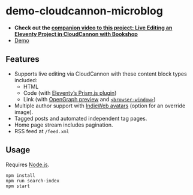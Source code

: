 # demo-cloudcannon-microblog

* **Check out the [companion video to this project: Live Editing an Eleventy Project in CloudCannon with Bookshop](https://www.youtube.com/watch?v=AsWt6BTjzyk)**
* [Demo](https://rare-pineapple.cloudvent.net/)

## Features

* Supports live editing via CloudCannon with these content block types included:
	* HTML
	* Code (with [Eleventy’s Prism.js plugin](https://www.11ty.dev/docs/plugins/syntaxhighlight/))
	* Link (with [OpenGraph preview](https://www.11ty.dev/docs/services/opengraph/) and [`<browser-window>`](https://www.zachleat.com/web/browser-window/))
* Multiple author support with [IndieWeb avatars](https://www.11ty.dev/docs/services/indieweb-avatar/) (option for an override image).
* Tagged posts and automated independent tag pages.
* Home page stream includes pagination.
* RSS feed at `/feed.xml`

## Usage

Requires [Node.js](https://nodejs.org/en).

```
npm install
npm run search-index
npm start
```

<!--

Stretch goals:

* Image gallery post type

-->